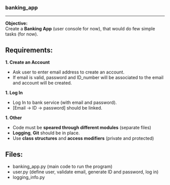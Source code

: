 ### banking_app
---
**Objective:**  
Create a **Banking App** (user console for now), that would do few simple tasks (for now).

## **Requirements:** 
**1. Create an Account**
 - Ask user to enter email address to create an account. 
 - If email is valid, password and ID_number will be associated to the email and account will be created.

**1. Log In**
 - Log In to bank service (with email and password). 
 - [Email -> ID -> password] should be linked.

**1. Other**
 - Code must be **speared through different modules** (separate files)
 - **Logging**, **Git** should be in place. 
 - Use **class structures** and **access modifiers** (private and protected)


## **Files:** 
 - banking_app.py (main code to run the program)
 - user.py (define user, validate email, generate ID and password, log in)
 - logging_info.py
 
 
 
